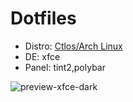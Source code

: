 # Dotfiles

 - Distro: [Ctlos/Arch Linux](https://ctlos.github.io/)
 - DE: xfce
 - Panel: tint2,polybar
 <!-- - Demo video: [youtube.com](https://www.youtube.com/watch?v=zy7PXb4ZcZw)
 - Yt: [youtube.com](https://www.youtube.com/channel/UCPCp_ZnMKEwYdnA_YfOZrZg) -->

![preview-xfce-dark](https://raw.githubusercontent.com/creio/dots/master/screen/xfce-polybar.png)